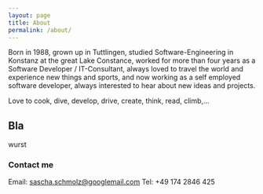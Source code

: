 ```yaml
---
layout: page
title: About
permalink: /about/
---
```


Born in 1988, grown up in Tuttlingen, studied Software-Engineering in Konstanz at the great Lake Constance, worked for more than four years as a Software Developer / IT-Consultant, always loved to travel the world and experience new things and sports, and now working as a self employed software developer, always interested to hear about new ideas and projects.

Love to cook, dive, develop, drive, create, think, read, climb,...

## Bla
wurst

### Contact me

Email:  [sascha.schmolz@googlemail.com](mailto:sascha.schmolz@googlemail.com)
Tel:    +49 174 2846 425
